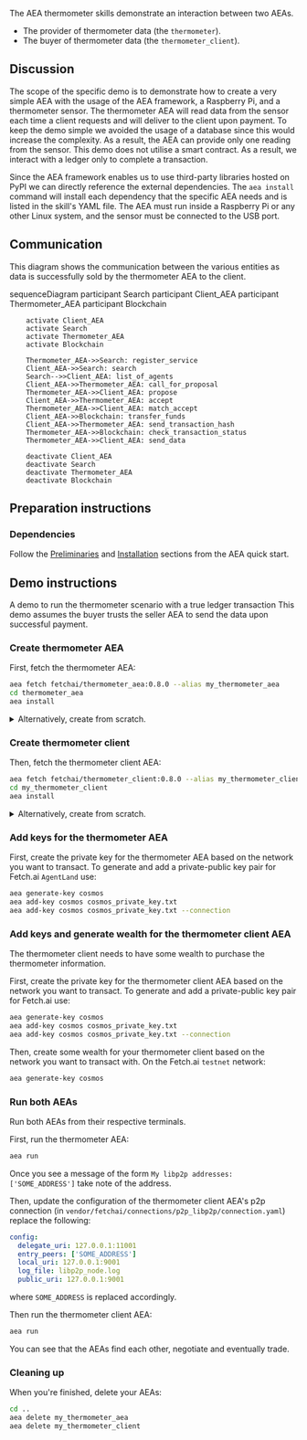 The AEA thermometer skills demonstrate an interaction between two AEAs.

* The provider of thermometer data (the `thermometer`).
* The buyer of thermometer data (the `thermometer_client`).

## Discussion

The scope of the specific demo is to demonstrate how to create a very simple AEA with the usage of the AEA framework, a Raspberry Pi, and a thermometer sensor. The thermometer AEA
will read data from the sensor each time a client requests and will deliver to the client upon payment. To keep the demo simple we avoided the usage of a database since this would increase the complexity. As a result, the AEA can provide only one reading from the sensor.
This demo does not utilise a smart contract. As a result, we interact with a ledger only to complete a transaction.

Since the AEA framework enables us to use third-party libraries hosted on PyPI we can directly reference the external dependencies.
The `aea install` command will install each dependency that the specific AEA needs and is listed in the skill's YAML file. 
The AEA must run inside a Raspberry Pi or any other Linux system, and the sensor must be connected to the USB port.

## Communication

This diagram shows the communication between the various entities as data is successfully sold by the thermometer AEA to the client. 

<div class="mermaid">
    sequenceDiagram
        participant Search
        participant Client_AEA
        participant Thermometer_AEA
        participant Blockchain
    
        activate Client_AEA
        activate Search
        activate Thermometer_AEA
        activate Blockchain
        
        Thermometer_AEA->>Search: register_service
        Client_AEA->>Search: search
        Search-->>Client_AEA: list_of_agents
        Client_AEA->>Thermometer_AEA: call_for_proposal
        Thermometer_AEA->>Client_AEA: propose
        Client_AEA->>Thermometer_AEA: accept
        Thermometer_AEA->>Client_AEA: match_accept
        Client_AEA->>Blockchain: transfer_funds
        Client_AEA->>Thermometer_AEA: send_transaction_hash
        Thermometer_AEA->>Blockchain: check_transaction_status
        Thermometer_AEA->>Client_AEA: send_data
        
        deactivate Client_AEA
        deactivate Search
        deactivate Thermometer_AEA
        deactivate Blockchain
       
</div>

## Preparation instructions
 
### Dependencies

Follow the <a href="../quickstart/#preliminaries">Preliminaries</a> and <a href="../quickstart/#installation">Installation</a> sections from the AEA quick start.

## Demo instructions

A demo to run the thermometer scenario with a true ledger transaction This demo assumes the buyer trusts the seller AEA to send the data upon successful payment.

### Create thermometer AEA

First, fetch the thermometer AEA:
``` bash
aea fetch fetchai/thermometer_aea:0.8.0 --alias my_thermometer_aea
cd thermometer_aea
aea install
```

<details><summary>Alternatively, create from scratch.</summary>
<p>

The following steps create the thermometer AEA from scratch:
``` bash
aea create my_thermometer_aea
cd my_thermometer_aea
aea add connection fetchai/p2p_libp2p:0.7.0
aea add connection fetchai/soef:0.6.0
aea add connection fetchai/ledger:0.3.0
aea add skill fetchai/thermometer:0.9.0
aea install
aea config set agent.default_connection fetchai/p2p_libp2p:0.7.0
```

In `my_thermometer_aea/aea-config.yaml` add 
``` yaml
default_routing:
  fetchai/ledger_api:0.2.0: fetchai/ledger:0.3.0
  fetchai/oef_search:0.4.0: fetchai/soef:0.6.0
```

</p>
</details>

### Create thermometer client

Then, fetch the thermometer client AEA:
``` bash
aea fetch fetchai/thermometer_client:0.8.0 --alias my_thermometer_client
cd my_thermometer_client
aea install
```

<details><summary>Alternatively, create from scratch.</summary>
<p>

The following steps create the thermometer client from scratch:
``` bash
aea create my_thermometer_client
cd my_thermometer_client
aea add connection fetchai/p2p_libp2p:0.7.0
aea add connection fetchai/soef:0.6.0
aea add connection fetchai/ledger:0.3.0
aea add skill fetchai/thermometer_client:0.8.0
aea install
aea config set agent.default_connection fetchai/p2p_libp2p:0.7.0
```

In `my_thermometer_aea/aea-config.yaml` add 
``` yaml
default_routing:
  fetchai/ledger_api:0.2.0: fetchai/ledger:0.3.0
  fetchai/oef_search:0.4.0: fetchai/soef:0.6.0
```

</p>
</details>

### Add keys for the thermometer AEA

First, create the private key for the thermometer AEA based on the network you want to transact. To generate and add a private-public key pair for Fetch.ai `AgentLand` use:
``` bash
aea generate-key cosmos
aea add-key cosmos cosmos_private_key.txt
aea add-key cosmos cosmos_private_key.txt --connection
```

### Add keys and generate wealth for the thermometer client AEA

The thermometer client needs to have some wealth to purchase the thermometer information.

First, create the private key for the thermometer client AEA based on the network you want to transact. To generate and add a private-public key pair for Fetch.ai use:
``` bash
aea generate-key cosmos
aea add-key cosmos cosmos_private_key.txt
aea add-key cosmos cosmos_private_key.txt --connection
```

Then, create some wealth for your thermometer client based on the network you want to transact with. On the Fetch.ai `testnet` network:
``` bash
aea generate-key cosmos
```

### Run both AEAs

Run both AEAs from their respective terminals.

First, run the thermometer AEA:

``` bash
aea run
```

Once you see a message of the form `My libp2p addresses: ['SOME_ADDRESS']` take note of the address.

Then, update the configuration of the thermometer client AEA's p2p connection (in `vendor/fetchai/connections/p2p_libp2p/connection.yaml`) replace the following:

``` yaml
config:
  delegate_uri: 127.0.0.1:11001
  entry_peers: ['SOME_ADDRESS']
  local_uri: 127.0.0.1:9001
  log_file: libp2p_node.log
  public_uri: 127.0.0.1:9001
```

where `SOME_ADDRESS` is replaced accordingly.

Then run the thermometer client AEA:
``` bash
aea run
```

You can see that the AEAs find each other, negotiate and eventually trade.

### Cleaning up

When you're finished, delete your AEAs:
``` bash
cd ..
aea delete my_thermometer_aea
aea delete my_thermometer_client
```

<br />
